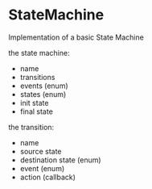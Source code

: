 # StateMachine
Implementation of a basic State Machine

the state machine:
* name
* transitions
* events (enum)
* states (enum)
* init state
* final state

the transition:
* name
* source state
* destination state (enum)
* event (enum)
* action (callback)
